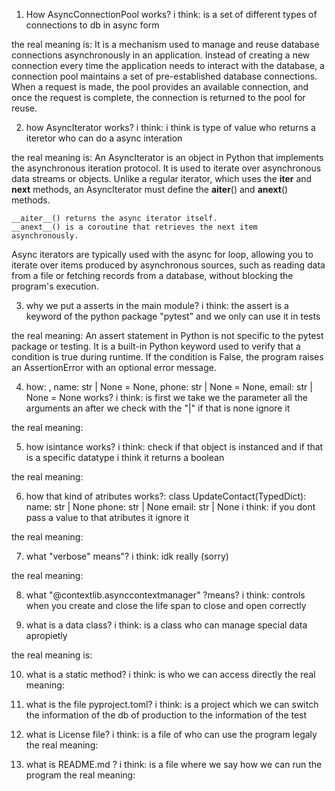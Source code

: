 
1. How  AsyncConnectionPool works?
i think: is a set of different types of connections to db in async form

the real meaning is: It is a mechanism used to manage and reuse database connections asynchronously in an application. Instead of creating a new connection every time the application needs to interact with the database, a connection pool maintains a set of pre-established database connections. When a request is made, the pool provides an available connection, and once the request is complete, the connection is returned to the pool for reuse.


2. how AsyncIterator works?
i think: i think is type of value who returns a iteretor who can do a async interation

the real meaning is: 
An AsyncIterator is an object in Python that implements the asynchronous iteration protocol. It is used to iterate over asynchronous data streams or objects. Unlike a regular iterator, which uses the __iter__ and __next__ methods, an AsyncIterator must define the __aiter__() and __anext__() methods.

    __aiter__() returns the async iterator itself.
    __anext__() is a coroutine that retrieves the next item asynchronously.

Async iterators are typically used with the async for loop, allowing you to iterate over items produced by asynchronous sources, such as reading data from a file or fetching records from a database, without blocking the program's execution.



3. why we put a asserts in the main module?
i think: the assert is a keyword of the python package "pytest" and we only can use it in tests

the real meaning:  An assert statement in Python is not specific to the pytest package or testing. It is a built-in Python keyword used to verify that a condition is true during runtime. If the condition is False, the program raises an AssertionError with an optional error message.


4. how: , name: str | None = None, phone: str | None = None, email: str | None = None  works?
i think: is first we take we the parameter all the arguments an after we check with the "|" if that is none ignore it

the real meaning:


5. how isintance works?
i think: check if that object is instanced and if that is a specific datatype i think it returns a boolean

the real meaning:

6. how that kind of atributes works?: 
	class UpdateContact(TypedDict):
    name: str | None
    phone: str | None
    email: str | None
i think: if you dont pass a value to that atributes it ignore it 

the real meaning: 

7. what "verbose" means"?
i think: idk really (sorry)

the real meaning:


8. what "@contextlib.asynccontextmanager" ?means?
i think: controls when you create and close the life span to close and open correctly


9. what is a data class?
i think: is  a class who can manage special data apropietly 

the real meaning is: 


10. what is a static method?
i think: is who we can access directly 
the real meaning:

11. what is the file pyproject.toml?
i think: is a project which we can switch the information of the db of production to the information of the test

12. what is License file?
i think: is a file of who can use the program legaly
the real meaning:


13. what is README.md ?
i think: is a file where we say how we can run the program
the real meaning:


























